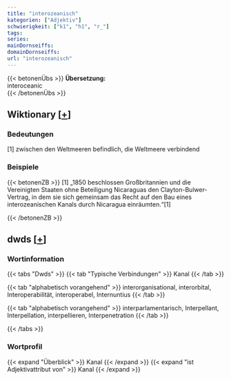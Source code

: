 ```yaml
---
title: "interozeanisch"
kategorien: ["Adjektiv"]
schwierigkeit: ["k1", "h1", "r_"]
tags:
series:
mainDornseiffs:
domainDornseiffs:
url: "interozeanisch"
---
```


{{< betonenÜbs >}}
**Übersetzung:**  
interoceanic  
{{< /betonenÜbs >}}

## Wiktionary [[+](https://de.wiktionary.org/wiki/interozeanisch)]

### Bedeutungen
[1] zwischen den Weltmeeren befindlich, die Weltmeere verbindend  

### Beispiele
{{< betonenZB >}}
[1] „1850 beschlossen Großbritannien und die Vereinigten Staaten ohne Beteiligung Nicaraguas den Clayton-Bulwer-Vertrag, in dem sie sich gemeinsam das Recht auf den Bau eines interozeanischen Kanals durch Nicaragua einräumten.“[1]  

{{< /betonenZB >}}


## dwds [[+](https://www.dwds.de/wb/interozeanisch)]

### Wortinformation
{{< tabs "Dwds" >}}
{{< tab "Typische Verbindungen" >}}
Kanal
{{< /tab >}}

{{< tab "alphabetisch vorangehend" >}}
interorganisational, interorbital, Interoperabilität, interoperabel, Internuntius
{{< /tab >}}

{{< tab "alphabetisch vorangehend" >}}
interparlamentarisch, Interpellant, Interpellation, interpellieren, Interpenetration
{{< /tab >}}

{{< /tabs >}}

### Wortprofil
{{< expand "Überblick" >}} Kanal {{< /expand >}}
{{< expand "ist Adjektivattribut von" >}} Kanal {{< /expand >}}

